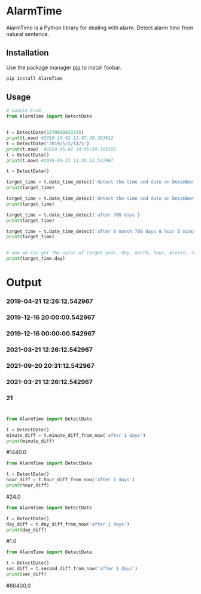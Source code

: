 
# AlarmTime

AlarmTime is a Python library for dealing with alarm.
Detect alarm time from natural sentence.

## Installation

Use the package manager [pip](https://pip.pypa.io/en/stable/) to install foobar.

```bash
pip install AlarmTime
```

## Usage

```python
# Sample Code
from AlarmTime import DetectDate


t = DetectDate(1570000023345) 
print(t.now) #2019-10-02 13:07:39.393012
t = DetectDate('2019/5/2/14/5') 
print(t.now)  #2019-05-02 14:05:39.393185
t = DetectDate() 
print(t.now) #2019-04-21 12:26:12.542967

t = DetectDate()

target_time = t.date_time_detect('detect the time and date on December 16 8 p.m')
print(target_time) 

target_time = t.date_time_detect('detect the time and date on December 16 ')
print(target_time) 

target_time = t.date_time_detect('after 700 days')
print(target_time)

target_time = t.date_time_detect('after 6 month 700 days 8 hour 5 minute')
print(target_time)


# now we can get the value of target year, day, month, hour, minute, second
print(target_time.day) 
```

# Output
### 2019-04-21 12:26:12.542967
### 2019-12-16 20:00:00.542967
### 2019-12-16 00:00:00.542967
### 2021-03-21 12:26:12.542967
### 2021-09-20 20:31:12.542967
### 2021-03-21 12:26:12.542967
### 21

#

```python
from AlarmTime import DetectDate

t = DetectDate()
minute_diff = t.minute_diff_from_now('after 1 days')
print(minute_diff)
```
#1440.0

```python
from AlarmTime import DetectDate

t = DetectDate()
hour_diff = t.hour_diff_from_now('after 1 days')
print(hour_diff)
```
#24.0

```python
from AlarmTime import DetectDate

t = DetectDate()
day_diff = t.day_diff_from_now('after 1 days')
print(day_diff)
```
#1.0

```python
from AlarmTime import DetectDate

t = DetectDate()
sec_diff = t.second_diff_from_now('after 1 days')
print(sec_diff)
```
#86400.0

